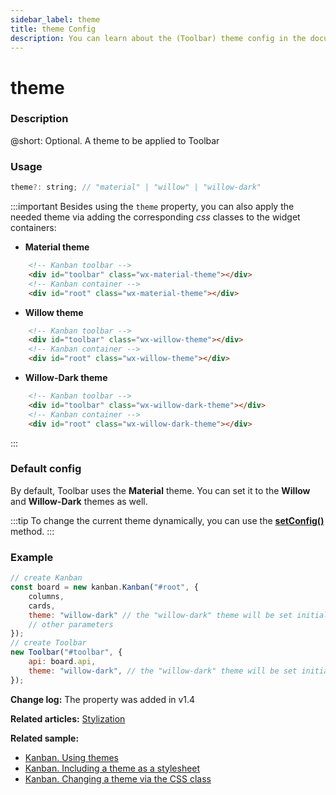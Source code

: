 ```yaml
---
sidebar_label: theme
title: theme Config
description: You can learn about the (Toolbar) theme config in the documentation of the DHTMLX JavaScript Kanban library. Browse developer guides and API reference, try out code examples and live demos, and download a free 30-day evaluation version of DHTMLX Kanban.
---
```


# theme

### Description

@short: Optional. A theme to be applied to Toolbar

### Usage

~~~jsx {}
theme?: string; // "material" | "willow" | "willow-dark"
~~~

:::important
Besides using the `theme` property, you can also apply the needed theme via adding the corresponding *css* classes to the widget containers:

- **Material theme**
~~~html {}
	<!-- Kanban toolbar -->
	<div id="toolbar" class="wx-material-theme"></div>
	<!-- Kanban container -->
	<div id="root" class="wx-material-theme"></div>
~~~

- **Willow theme**
~~~html {}
	<!-- Kanban toolbar -->
	<div id="toolbar" class="wx-willow-theme"></div>
	<!-- Kanban container -->
	<div id="root" class="wx-willow-theme"></div>
~~~

- **Willow-Dark theme**
~~~html {}
	<!-- Kanban toolbar -->
	<div id="toolbar" class="wx-willow-dark-theme"></div>
	<!-- Kanban container -->
	<div id="root" class="wx-willow-dark-theme"></div>
~~~
:::

### Default config

By default, Toolbar uses the **Material** theme. You can set it to the **Willow** and **Willow-Dark** themes as well.

:::tip
To change the current theme dynamically, you can use the [**setConfig()**](../../methods/toolbar_setconfig_method) method.
:::

### Example

~~~jsx {5,11}
// create Kanban
const board = new kanban.Kanban("#root", {
	columns,
	cards,
	theme: "willow-dark" // the "willow-dark" theme will be set initially
	// other parameters
});
// create Toolbar
new Toolbar("#toolbar", {
    api: board.api,
    theme: "willow-dark", // the "willow-dark" theme will be set initially
});
~~~

**Change log:** The property was added in v1.4

**Related articles:** [Stylization](../../../guides/stylization)

**Related sample:**
- [Kanban. Using themes](https://snippet.dhtmlx.com/jnw54xif?tag=kanban)
- [Kanban. Including a theme as a stylesheet](https://snippet.dhtmlx.com/k3iw6ti0?tag=kanban)
- [Kanban. Changing a theme via the CSS class](https://snippet.dhtmlx.com/7qzp561m?tag=kanban)